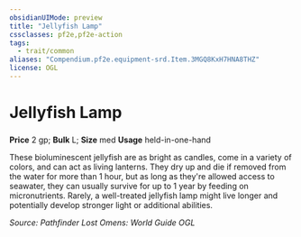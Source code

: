 ```yaml
---
obsidianUIMode: preview
title: "Jellyfish Lamp"
cssclasses: pf2e,pf2e-action
tags:
  - trait/common
aliases: "Compendium.pf2e.equipment-srd.Item.3MGQ8KxH7HNA8THZ"
license: OGL
---
```

# Jellyfish Lamp

### 


**Price** 2 gp; 
**Bulk** L; **Size** med
**Usage** held-in-one-hand

These bioluminescent jellyfish are as bright as candles, come in a variety of colors, and can act as living lanterns. They dry up and die if removed from the water for more than 1 hour, but as long as they're allowed access to seawater, they can usually survive for up to 1 year by feeding on micronutrients. Rarely, a well-treated jellyfish lamp might live longer and potentially develop stronger light or additional abilities.

*Source: Pathfinder Lost Omens: World Guide*
*OGL*